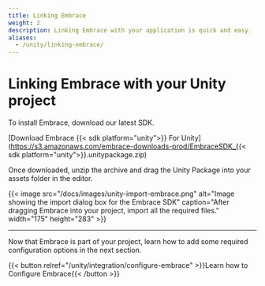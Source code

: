 ```yaml
---
title: Linking Embrace
weight: 2
description: Linking Embrace with your application is quick and easy.
aliases:
  - /unity/linking-embrace/
---
```


# Linking Embrace with your Unity project

To install Embrace, download our latest SDK.

[Download Embrace {{< sdk platform="unity">}} For Unity](https://s3.amazonaws.com/embrace-downloads-prod/EmbraceSDK_{{< sdk platform="unity">}}.unitypackage.zip)

Once downloaded, unzip the archive and drag the Unity Package into your assets folder in the editor.

{{< image src="/docs/images/unity-import-embrace.png" alt="Image showing the import dialog box for the Embrace SDK" caption="After dragging Embrace into your project, import all the required files." width="175" height="283" >}}

---

Now that Embrace is part of your project, learn how to add some required configuration options in the next section.

{{< button relref="/unity/integration/configure-embrace" >}}Learn how to Configure Embrace{{< /button >}}
